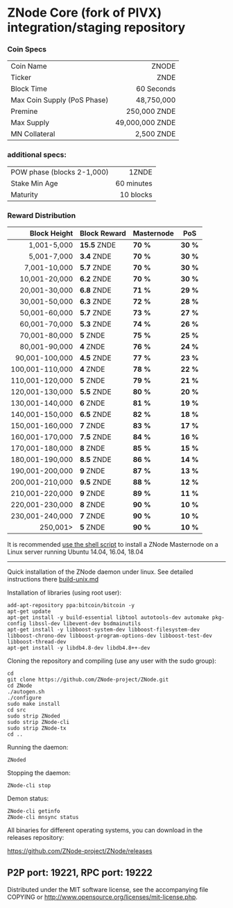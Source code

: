 ZNode Core (fork of PIVX) integration/staging repository
======================================


### Coin Specs
|   |  |
| --- | ---:|
| Coin Name                   | ZNODE           |
| Ticker                      | ZNDE            |
| Block Time                  | 60 Seconds      |
| Max Coin Supply (PoS Phase) | 48,750,000      |
| Premine                     | 250,000 ZNDE    |
| Max Supply                  | 49,000,000 ZNDE |
| MN Collateral	              | 2,500 ZNDE      |

### additional specs:
|   |  |
| --- | ---:|
| POW phase (blocks 2-1,000)| 1ZNDE |
| Stake Min Age | 60 minutes |
| Maturity | 10 blocks |


### Reward Distribution

| **Block Height**      | **Block Reward** | **Masternode**  | **PoS**   |
|----------------------:|-----------------|-----------------|-----------|
| 1,001-5,000           | **15.5** ZNDE  | **70 %**        | **30 %**  |
| 5,001-7,000           | **3.4** ZNDE   | **70 %**        | **30 %**  |
| 7,001-10,000          | **5.7** ZNDE   | **70 %**        | **30 %**  |
| 10,001-20,000         | **6.2** ZNDE   | **70 %**        | **30 %**  |
| 20,001-30,000         | **6.8** ZNDE   | **71 %**        | **29 %**  |
| 30,001-50,000         | **6.3** ZNDE   | **72 %**        | **28 %**  |
| 50,001-60,000         | **5.7** ZNDE   | **73 %**        | **27 %**  |
| 60,001-70,000         | **5.3** ZNDE   | **74 %**        | **26 %**  |
| 70,001-80,000         | **5** ZNDE     | **75 %**        | **25 %**  |
| 80,001-90,000         | **4** ZNDE     | **76 %**        | **24 %**  |
| 90,001-100,000        | **4.5** ZNDE   | **77 %**        | **23 %**  |
| 100,001-110,000       | **4** ZNDE     | **78 %**        | **22 %**  |
| 110,001-120,000       | **5** ZNDE     | **79 %**        | **21 %**  |
| 120,001-130,000       | **5.5** ZNDE   | **80 %**        | **20 %**  |
| 130,001-140,000       | **6** ZNDE     | **81 %**        | **19 %**  |
| 140,001-150,000       | **6.5** ZNDE   | **82 %**        | **18 %**  |
| 150,001-160,000       | **7** ZNDE     | **83 %**        | **17 %**  |
| 160,001-170,000       | **7.5** ZNDE   | **84 %**        | **16 %**  |
| 170,001-180,000       | **8** ZNDE     | **85 %**        | **15 %**  |
| 180,001-190,000       | **8.5** ZNDE   | **86 %**        | **14 %**  |
| 190,001-200,000       | **9** ZNDE     | **87 %**        | **13 %**  |
| 200,001-210,000       | **9.5** ZNDE   | **88 %**        | **12 %**  |
| 210,001-220,000       | **9** ZNDE     | **89 %**        | **11 %**  |
| 220,001-230,000       | **8** ZNDE     | **90 %**        | **10 %**  |
| 230,001-240,000       | **7** ZNDE     | **90 %**        | **10 %**  |
| 250,001>              | **5** ZNDE     | **90 %**        | **10 %**  |


It is recommended [use the shell script](https://github.com/ZNode-project/ZNode/ZNode-install) to install a ZNode Masternode on a Linux server running Ubuntu 14.04, 16.04, 18.04

***

Quick installation of the ZNode daemon under linux. See detailed instructions there [build-unix.md](build-unix.md)

Installation of libraries (using root user):

    add-apt-repository ppa:bitcoin/bitcoin -y
    apt-get update
    apt-get install -y build-essential libtool autotools-dev automake pkg-config libssl-dev libevent-dev bsdmainutils
    apt-get install -y libboost-system-dev libboost-filesystem-dev libboost-chrono-dev libboost-program-options-dev libboost-test-dev libboost-thread-dev
    apt-get install -y libdb4.8-dev libdb4.8++-dev

Cloning the repository and compiling (use any user with the sudo group):

    cd
    git clone https://github.com/ZNode-project/ZNode.git
    cd ZNode
    ./autogen.sh
    ./configure
    sudo make install
    cd src
    sudo strip ZNoded
    sudo strip ZNode-cli
    sudo strip ZNode-tx
    cd ..

Running the daemon:

    ZNoded

Stopping the daemon:

    ZNode-cli stop

Demon status:

    ZNode-cli getinfo
    ZNode-cli mnsync status

All binaries for different operating systems, you can download in the releases repository:

https://github.com/ZNode-project/ZNode/releases

P2P port: 19221, RPC port: 19222
-
Distributed under the MIT software license, see the accompanying file COPYING or http://www.opensource.org/licenses/mit-license.php.

